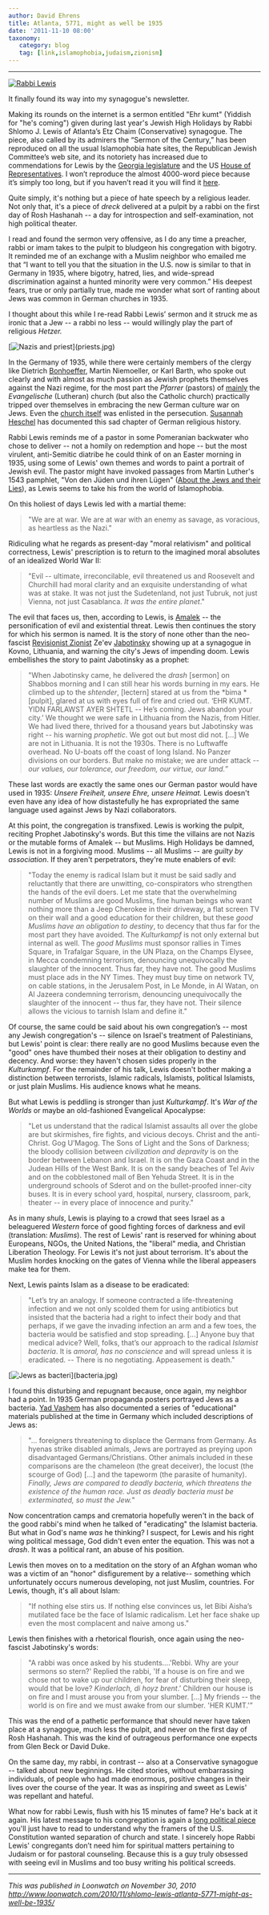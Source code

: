 ```yaml
---
author: David Ehrens
title: Atlanta, 5771, might as well be 1935
date: '2011-11-10 08:00'
taxonomy:
   category: blog
   tag: [link,islamophobia,judaism,zionism]
---
```

---
[![Rabbi Lewis](lewis.jpg)](lewis.jpg) 

It finally found its way into my synagogue's newsletter. 

Making its rounds on the internet is a sermon entitled "Ehr kumt" (Yiddish for "he's coming") given during last year's Jewish High Holidays by Rabbi Shlomo J. Lewis of Atlanta’s Etz Chaim (Conservative) synagogue. The piece, also called by its admirers the “Sermon of the Century,” has been reproduced on all the usual Islamophobia hate sites, the Republican Jewish Committee’s web site, and its notoriety has increased due to commendations for Lewis by the [Georgia legislature](http://www.legis.ga.gov/legis/2001_02/sum/hr76.htm) and the US [House of Representatives](http://frwebgate.access.gpo.gov/cgi-bin/getpage.cgi?dbname=2003_record&page=E969&position=all). I won’t reproduce the almost 4000-word piece because it’s simply too long, but if you haven’t read it you will find it [here](http://jewishjournal.org/story/news_features/ehr_kumt/). 

Quite simply, it's nothing but a piece of hate speech by a religious leader. Not only that, it's a piece of *dreck* delivered at a pulpit by a rabbi on the first day of Rosh Hashanah -- a day for introspection and self-examination, not high political theater. 

I read and found the sermon very offensive, as I do any time a preacher, rabbi or imam takes to the pulpit to bludgeon his congregation with bigotry. It reminded me of an exchange with a Muslim neighbor who emailed me that “I want to tell you that the situation in the U.S. now is similar to that in Germany in 1935, where bigotry, hatred, lies, and wide-spread discrimination against a hunted minority were very common.” His deepest fears, true or only partially true, made me wonder what sort of ranting about Jews was common in German churches in 1935. 

I thought about this while I re-read Rabbi Lewis’ sermon and it struck me as ironic that a Jew -- a rabbi no less -- would willingly play the part of religious *Hetzer.* 

[![Nazis and priest\](priests.jpg)](priests.jpg) 

In the Germany of 1935, while there were certainly members of the clergy like Dietrich [Bonhoeffer](http://www.bonhoeffer.com/bak1.htm), Martin Niemoeller, or Karl Barth, who spoke out clearly and with almost as much passion as Jewish prophets themselves against the Nazi regime, for the most part the *Pfarrer* (pastors) of [mainly](http://www.ushmm.org/wlc/en/article.php?ModuleId=10005206) the *Evangelische* (Lutheran) church (but also the Catholic church) practically tripped over themselves in embracing the new German culture war on Jews. Even the [church itself](http://www.dw-world.de/dw/article/0,,5174463,00.html) was enlisted in the persecution. [Susannah Heschel](http://www.haaretz.com/news/a-conversation-with-susannah-heschel-1.271999) has documented this sad chapter of German religious history. 

Rabbi Lewis reminds me of a pastor in some Pomeranian backwater who chose to deliver -- not a homily on redemption and hope -- but the most virulent, anti-Semitic diatribe he could think of on an Easter morning in 1935, using some of Lewis' own themes and words to paint a portrait of Jewish evil. The pastor might have invoked passages from Martin Luther's 1543 pamphlet, "Von den Jüden und ihren Lügen" ([About the Jews and their Lies](http://www.jewishvirtuallibrary.org/jsource/anti-semitism/Luther_on_Jews.html)), as Lewis seems to take his from the world of Islamophobia. 

On this holiest of days Lewis led with a martial theme: 

> "We are at war. We are at war with an enemy as savage, as voracious, as heartless as the Nazi."

Ridiculing what he regards as present-day "moral relativism" and political correctness, Lewis' prescription is to return to the imagined moral absolutes of an idealized World War II: 

> "Evil -- ultimate, irreconcilable, evil threatened us and Roosevelt and Churchill had moral clarity and an exquisite understanding of what was at stake. It was not just the Sudetenland, not just Tubruk, not just Vienna, not just Casablanca. *It was the entire planet*."

The evil that faces us, then, according to Lewis, is [Amalek](http://www.myjewishlearning.com/beliefs/Issues/War_and_Peace/Combat_and_Conflict/Types_of_War/Genocide.shtml) -- the personification of evil and existential threat. Lewis then continues the story for which his sermon is named. It is the story of none other than the neo-fascist [Revisionist Zionist](http://en.wikipedia.org/wiki/Revisionist_Zionism) Ze'ev [Jabotinsky](http://en.wikipedia.org/wiki/Ze%27ev_Jabotinsky) showing up at a synagogue in Kovno, Lithuania, and warning the city's Jews of impending doom. Lewis embellishes the story to paint Jabotinsky as a prophet: 

> "When Jabotinsky came, he delivered the *drash* [sermon] on Shabbos morning and I can still hear his words burning in my ears. He climbed up to the *shtender*, [lectern] stared at us from the *bima *[pulpit], glared at us with eyes full of fire and cried out. ‘EHR KUMT. YIDN FARLAWST AYER SHTETL -- He’s coming. Jews abandon your city.’ We thought we were safe in Lithuania from the Nazis, from Hitler. We had lived there, thrived for a thousand years but Jabotinsky was right -- his warning *prophetic*. We got out but most did not. [...] We are not in Lithuania. It is not the 1930s. There is no Luftwaffe overhead. No U-boats off the coast of long Island. No Panzer divisions on our borders. But make no mistake; we are under attack -- *our values, our tolerance, our freedom, our virtue, our land.*”

These last words are exactly the same ones our German pastor would have used in 1935: *Unsere Freiheit, unsere Ehre, unsere Heimat.* Lewis doesn't even have any idea of how distastefully he has expropriated the same language used against Jews by Nazi collaborators. 

At this point, the congregation is transfixed. Lewis is working the pulpit, reciting Prophet Jabotinsky's words. But this time the villains are not Nazis or the mutable forms of Amalek -- but Muslims. High Holidays be damned, Lewis is not in a forgiving mood. Muslims -- all Muslims -- are *guilty by association*. If they aren't perpetrators, they're mute enablers of evil: 

> "Today the enemy is radical Islam but it must be said sadly and reluctantly that there are unwitting, co-conspirators who strengthen the hands of the evil doers. Let me state that the overwhelming number of Muslims are good Muslims, fine human beings who want nothing more than a Jeep Cherokee in their driveway, a flat screen TV on their wall and a good education for their children, but these *good Muslims have an obligation to destiny*, to decency that thus far for the most part they have avoided. The *Kulturkampf* is not only external but internal as well. The *good Muslims* must sponsor rallies in Times Square, in Trafalgar Square, in the UN Plaza, on the Champs Elysee, in Mecca condemning terrorism, denouncing unequivocally the slaughter of the innocent. Thus far, they have not. The good Muslims must place ads in the NY Times. They must buy time on network TV, on cable stations, in the Jerusalem Post, in Le Monde, in Al Watan, on Al Jazeera condemning terrorism, denouncing unequivocally the slaughter of the innocent -- thus far, they have not. Their silence allows the vicious to tarnish Islam and define it." 

Of course, the same could be said about his own congregation’s -- most any Jewish congregation's -- silence on Israel's treatment of Palestinians, but Lewis' point is clear: there really are no good Muslims because even the "good" ones have thumbed their noses at their obligation to destiny and decency. And worse: they haven't chosen sides properly in the *Kulturkampf*. For the remainder of his talk, Lewis doesn't bother making a distinction between terrorists, Islamic radicals, Islamists, political Islamists, or just plain Muslims. His audience knows what he means. 

But what Lewis is peddling is stronger than just *Kulturkampf*. It's *War of the Worlds* or maybe an old-fashioned Evangelical Apocalypse: 

> "Let us understand that the radical Islamist assaults all over the globe are but skirmishes, fire fights, and vicious decoys. Christ and the anti-Christ. Gog U’Magog. The Sons of Light and the Sons of Darkness; the bloody collision between *civilization and depravity* is on the border between Lebanon and Israel. It is on the Gaza Coast and in the Judean Hills of the West Bank. It is on the sandy beaches of Tel Aviv and on the cobblestoned mall of Ben Yehuda Street. It is in the underground schools of Sderot and on the bullet-proofed inner-city buses. It is in every school yard, hospital, nursery, classroom, park, theater -- in every place of innocence and purity."

As in many *shuls*, Lewis is playing to a crowd that sees Israel as a beleaguered *Western* force of good fighting forces of darkness and evil (translation: *Muslims*). The rest of Lewis' rant is reserved for whining about Europeans, NGOs, the United Nations, the "liberal" media, and Christian Liberation Theology. For Lewis it's not just about terrorism. It's about the Muslim hordes knocking on the gates of Vienna while the liberal appeasers make tea for them. 

Next, Lewis paints Islam as a disease to be eradicated: 

> "Let’s try an analogy. If someone contracted a life-threatening infection and we not only scolded them for using antibiotics but insisted that the bacteria had a right to infect their body and that perhaps, if we gave the invading infection an arm and a few toes, the bacteria would be satisfied and stop spreading. [...] Anyone buy that medical advice? Well, folks, that’s our approach to the radical *Islamist bacteria*. It is *amoral, has no conscience* and will spread unless it is eradicated. -- There is no negotiating. Appeasement is death."

[![Jews as bacteri\](bacteria.jpg)](bacteria.jpg) 

I found this disturbing and repugnant because, once again, my neighbor had a point. In 1935 German propaganda posters portrayed Jews as a bacteria. [Yad Vashem](http://www.yadvashem.org/download/education/conf/Millsishedwithoutpic.pdf) has also documented a series of "educational" materials published at the time in Germany which included descriptions of Jews as: 

> "... foreigners threatening to displace the Germans from Germany. As hyenas strike disabled animals, Jews are portrayed as preying upon disadvantaged Germans/Christians. Other animals included in these comparisons are the chameleon (the great deceiver), the locust (the scourge of God) [...] and the tapeworm (the parasite of humanity). *Finally, Jews are compared to deadly bacteria, which threatens the existence of the human race. Just as deadly bacteria must be exterminated, so must the Jew.*" 

Now concentration camps and crematoria hopefully weren't in the back of the good rabbi's mind when he talked of "eradicating" the Islamist bacteria. But what in God's name *was* he thinking? I suspect, for Lewis and his right wing political message, God didn't even enter the equation. This was not a *drash*. It was a political rant, an abuse of his position.

Lewis then moves on to a meditation on the story of an Afghan woman who was a victim of an "honor" disfigurement by a relative-- something which unfortunately occurs numerous developing, not just Muslim, countries. For Lewis, though, it's all about Islam:

> "If nothing else stirs us. If nothing else convinces us, let Bibi Aisha’s mutilated face be the face of Islamic radicalism. Let her face shake up even the most complacent and naive among us."

Lewis then finishes with a rhetorical flourish, once again using the neo-fascist Jabotinsky's words:

> "A rabbi was once asked by his students….'Rebbi. Why are your sermons so stern?' Replied the rabbi, 'If a house is on fire and we chose not to wake up our children, for fear of disturbing their sleep, would that be love? *Kinderlach, di hoyz brent*.’ Children our house is on fire and I must arouse you from your slumber. [...] My friends -- the world is on fire and we must awake from our slumber. 'HER KUMT.'”

This was the end of a pathetic performance that should never have taken place at a synagogue, much less the pulpit, and never on the first day of Rosh Hashanah. This was the kind of outrageous performance one expects from Glen Beck or David Duke.

On the same day, my rabbi, in contrast -- also at a Conservative synagogue -- talked about new beginnings. He cited stories, without embarrassing individuals, of people who had made enormous, positive changes in their lives over the course of the year. It was as inspiring and sweet as Lewis' was repellant and hateful.

What now for rabbi Lewis, flush with his 15 minutes of fame? He's back at it again. His latest message to his congregation is again a [long political piece](http://www.etzchaim.net/pdfs/rsl-ltrtocongregation-oct2010.pdf) you'll just have to read to understand why the framers of the U.S. Constitution wanted separation of church and state. I sincerely hope Rabbi Lewis' congregants don’t need him for spiritual matters pertaining to Judaism or for pastoral counseling. Because this is a guy truly obsessed with seeing evil in Muslims and too busy writing his political screeds.

-----

*This was published in Loonwatch on November 30, 2010*<br>
*<http://www.loonwatch.com/2010/11/shlomo-lewis-atlanta-5771-might-as-well-be-1935/>*

